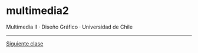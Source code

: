 # multimedia2
Multimedia II · Diseño Gráfico · Universidad de Chile

- - - - - - - 

[Siguiente clase](https://github.com/profesorfaco/multimedia2_2)
